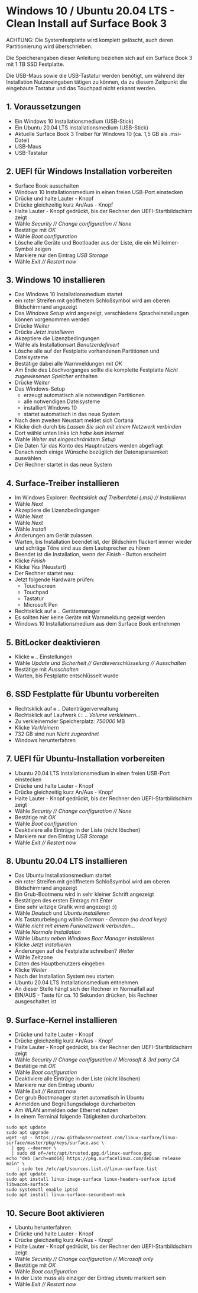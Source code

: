 # Windows 10 / Ubuntu 20.04 LTS - Clean Install auf Surface Book 3

ACHTUNG: Die Systemfestplatte wird komplett gelöscht,
auch deren Partitionierung wird überschrieben.

Die Speicherangaben dieser Anleitung beziehen sich auf ein Surface Book 3 mit 1 TB SSD Festplatte.

Die USB-Maus sowie die USB-Tastatur werden benötigt,
um während der Installation Nutzereingaben tätigen zu können,
da zu diesem Zeitpunkt die eingebaute Tastatur und das Touchpad nicht erkannt werden.

## 1. Voraussetzungen
* Ein Windows 10 Installationsmedium (USB-Stick)
* Ein Ubuntu 20.04 LTS Installationsmedium (USB-Stick)
* Aktuelle Surface Book 3 Treiber für Windows 10 (ca. 1,5 GB als .msi-Datei)
* USB-Maus
* USB-Tastatur

## 2. UEFI für Windows Installation vorbereiten
* Surface Book ausschalten
* Windows 10 Installationsmedium in einen freien USB-Port einstecken
* Drücke und halte Lauter - Knopf
* Drücke gleichzeitig kurz An/Aus - Knopf
* Halte Lauter - Knopf gedrückt, bis der Rechner den UEFI-Startbildschirm zeigt
* Wähle _Security // Change configuration // None_
* Bestätige mit _OK_
* Wähle _Boot configuration_
* Lösche alle Geräte und Bootloader aus der Liste, die ein Mülleimer-Symbol zeigen
* Markiere nur den Eintrag _USB Storage_
* Wähle _Exit // Restart now_

## 3. Windows 10 installieren
* Das Windows 10 Installationsmedium startet
* ein roter Streifen mit geöffnetem Schloßsymbol wird am oberen Bildschirmrand angezeigt
* Das _Windows Setup_ wird angezeigt, verschiedene Spracheinstellungen können vorgenommen werden
* Drücke _Weiter_
* Drücke _Jetzt installieren_
* Akzeptiere die Lizenzbedingungen
* Wähle als Installationsart _Benutzerdefiniert_
* Lösche alle auf der Festplatte vorhandenen Partitionen und Dateisysteme
* Bestätige dabei alle Warnmeldungen mit _OK_
* Am Ende des Löschvorganges sollte die komplette Festplatte _Nicht zugewiesenen Speicher_ enthalten
* Drücke _Weiter_
* Das Windows-Setup
  * erzeugt automatisch alle notwendigen Partitionen
  * alle notwendigen Dateisysteme
  * installiert Windows 10
  * startet automatisch in das neue System
* Nach dem zweiten Neustart meldet sich Cortana
* Klicke dich durch bis _Lassen Sie sich mit einem Netzwerk verbinden_
* Dort wähle unten links _Ich habe kein Internet_
* Wahle _Weiter mit eingeschränktem Setup_
* Die Daten für das Konto des Hauptnutzers werden abgefragt
* Danach noch einige Wünsche bezüglich der Datensparsamkeit auswählen
* Der Rechner startet in das neue System

## 4. Surface-Treiber installieren
* Im Windows Explorer: _Rechtsklick auf Treiberdatei (.msi) // Installieren_
* Wähle _Next_
* Akzeptiere die Lizenzbedingungen
* Wähle _Next_
* Wähle _Next_
* Wähle _Install_
* Änderungen am Gerät zulassen
* Warten, bis Installation beendet ist, der Bildschirm flackert immer wieder und schräge Töne sind aus dem Lautsprecher zu hören
* Beendet ist die Installation, wenn der _Finish_ - Button erscheint
* Klicke _Finish_
* Klicke _Yes_ (Neustart)
* Der Rechner startet neu
* Jetzt folgende Hardware prüfen:
  * Touchscreen
  * Touchpad
  * Tastatur
  * Microsoft Pen
* Rechtsklick auf `⊞` .. Gerätemanager
* Es sollten hier keine Geräte mit Warnmeldung gezeigt werden
* Windows 10 Installationsmedium aus dem Surface Book entnehmen

## 5. BitLocker deaktivieren
* Klicke `⊞` .. Einstellungen
* Wähle _Update und Sicherheit // Geräteverschlüsselung // Ausschalten_
* Bestätige mit _Ausschalten_
* Warten, bis Festplatte entschlüsselt wurde

## 6. SSD Festplatte für Ubuntu vorbereiten
* Rechtsklick auf `⊞` .. Datenträgerverwaltung
* Rechtsklick auf Laufwerk `C:` .. _Volume verkleinern..._
* Zu verkleinernder Speicherplatz: _750000_ MB
* Klicke _Verkleinern_
* 732 GB sind nun _Nicht zugeordnet_
* Windows herunterfahren

## 7. UEFI für Ubuntu-Installation vorbereiten
* Ubuntu 20.04 LTS Installationsmedium in einen freien USB-Port einstecken
* Drücke und halte Lauter - Knopf
* Drücke gleichzeitig kurz An/Aus - Knopf
* Halte Lauter - Knopf gedrückt, bis der Rechner den UEFI-Startbildschirm zeigt
* Wähle _Security // Change configuration // None_
* Bestätige mit _OK_
* Wähle _Boot configuration_
* Deaktiviere alle Einträge in der Liste (nicht löschen)
* Markiere nur den Eintrag _USB Storage_
* Wähle _Exit // Restart now_

## 8. Ubuntu 20.04 LTS installieren
* Das Ubuntu Installationsmedium startet
* ein roter Streifen mit geöffnetem Schloßsymbol wird am oberen Bildschirmrand angezeigt
* Ein Grub-Bootmenu wird in sehr kleiner Schrift angezeigt
* Bestätigen des ersten Eintrags mit _Enter_
* Eine sehr witzige Grafik wird angezeigt :))
* Wähle _Deutsch_ und _Ubuntu installieren_
* Als Tastaturbelegung wähle _German - German (no dead keys)_
* Wähle _nicht mit einem Funknetzwerk verbinden..._
* Wähle _Normale Installation_
* Wähle _Ubuntu neben Windows Boot Manager installieren_
* Klicke _Jetzt installieren_
* Änderungen auf die Festplatte schreiben? _Weiter_
* Wähle Zeitzone
* Daten des Hauptbenutzers eingeben
* Klicke _Weiter_
* Nach der Installation System neu starten
* Ubuntu 20.04 LTS Installationsmedium entnehmen
* An dieser Stelle hängt sich der Rechner im Normalfall auf
* EIN/AUS - Taste für ca. 10 Sekunden drücken, bis Rechner ausgeschaltet ist

## 9. Surface-Kernel installieren
* Drücke und halte Lauter - Knopf
* Drücke gleichzeitig kurz An/Aus - Knopf
* Halte Lauter - Knopf gedrückt, bis der Rechner den UEFI-Startbildschirm zeigt
* Wähle _Security // Change configuration // Microsoft & 3rd party CA_
* Bestätige mit _OK_
* Wähle _Boot configuration_
* Deaktiviere alle Einträge in der Liste (nicht löschen)
* Markiere nur den Eintrag _ubuntu_
* Wähle _Exit // Restart now_
* Der grub Bootmanager startet automatisch in Ubuntu
* Anmelden und Begrüßungsdialoge durcharbeiten
* Am WLAN anmelden oder Ethernet nutzen
* In einem Terminal folgende Tätigkeiten durcharbeiten:
```
sudo apt update
sudo apt upgrade
wget -qO - https://raw.githubusercontent.com/linux-surface/linux-surface/master/pkg/keys/surface.asc \
  | gpg --dearmor \
  | sudo dd of=/etc/apt/trusted.gpg.d/linux-surface.gpg
echo "deb [arch=amd64] https://pkg.surfacelinux.com/debian release main" \
	| sudo tee /etc/apt/sources.list.d/linux-surface.list
sudo apt update
sudo apt install linux-image-surface linux-headers-surface iptsd libwacom-surface
sudo systemctl enable iptsd
sudo apt install linux-surface-secureboot-mok
```

## 10. Secure Boot aktivieren
* Ubuntu herunterfahren
* Drücke und halte Lauter - Knopf
* Drücke gleichzeitig kurz An/Aus - Knopf
* Halte Lauter - Knopf gedrückt, bis der Rechner den UEFI-Startbildschirm zeigt
* Wähle _Security // Change configuration // Microsoft only_
* Bestätige mit _OK_
* Wähle _Boot configuration_
* In der Liste muss als einziger der Eintrag _ubuntu_ markiert sein
* Wähle _Exit // Restart now_

